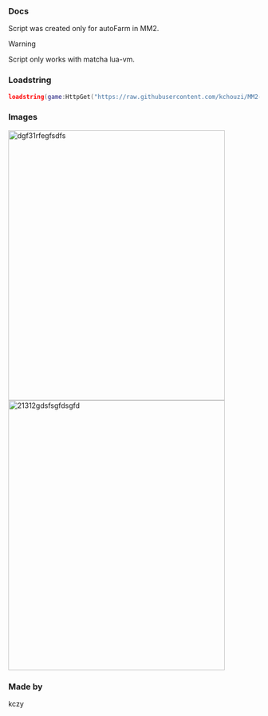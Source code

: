 ### Docs
Script was created only for autoFarm in MM2.

> [!WARNING]
> Script only works with matcha lua-vm.

### Loadstring
```lua
loadstring(game:HttpGet("https://raw.githubusercontent.com/kchouzi/MM2-matcha-script/refs/heads/main/source.lua"))()
```

### Images
<img width="434" height="541" alt="dgf31rfegfsdfs" src="https://github.com/user-attachments/assets/05e781b3-cdf0-4cb3-8270-d2b07925c287" />
<img width="434" height="541" alt="21312gdsfsgfdsgfd" src="https://github.com/user-attachments/assets/68463fc9-a829-48fa-bbfb-f8c943e7c3ef" />

### Made by
kczy
